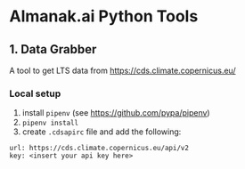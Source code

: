 # Almanak.ai Python Tools

## 1. Data Grabber

A tool to get LTS data from https://cds.climate.copernicus.eu/

### Local setup

1. install `pipenv` (see https://github.com/pypa/pipenv)
1. `pipenv install`
1. create `.cdsapirc` file and add the following:
```
url: https://cds.climate.copernicus.eu/api/v2
key: <insert your api key here>
```


